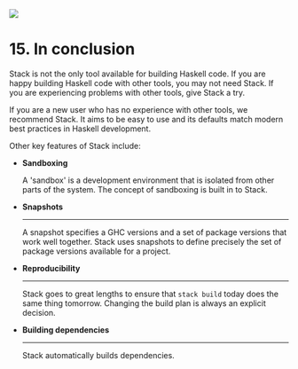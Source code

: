   <div class="hidden-warning"><a href="https://docs.haskellstack.org/"><img src="https://cdn.jsdelivr.net/gh/commercialhaskell/stack/doc/img/hidden-warning.svg"></a></div>

# 15. In conclusion

Stack is not the only tool available for building Haskell code. If you are
happy building Haskell code with other tools, you may not need Stack. If
you are experiencing problems with other tools, give Stack a try.

If you are a new user who has no experience with other tools, we recommend
Stack. It aims to be easy to use and its defaults match modern best practices in
Haskell development.

Other key features of Stack include:

<div class="grid cards" markdown>

-   __Sandboxing__

    A 'sandbox' is a development environment that is isolated from other parts
    of the system. The concept of sandboxing is built in to Stack.

-   __Snapshots__

    ---

    A snapshot specifies a GHC versions and a set of package versions that work
    well together. Stack uses snapshots to define precisely the set of package
    versions available for a project.

-   __Reproducibility__

    ---

    Stack goes to great lengths to ensure that `stack build` today does the
    same thing tomorrow. Changing the build plan is always an explicit decision.

-   __Building dependencies__

    ---

    Stack automatically builds dependencies.

</div>
